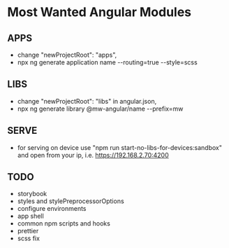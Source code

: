 # Most Wanted Angular Modules

## APPS
- change "newProjectRoot": "apps",
- npx ng generate application name --routing=true --style=scss

## LIBS
- change "newProjectRoot": "libs" in angular.json,
- npx ng generate library @mw-angular/name --prefix=mw

## SERVE
- for serving on device use "npm run start-no-libs-for-devices:sandbox" and open
  from your ip, i.e. https://192.168.2.70:4200

## TODO
- storybook
- styles and stylePreprocessorOptions
- configure environments
- app shell
- common npm scripts and hooks
- prettier
- scss fix
